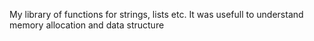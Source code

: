 My library of functions for strings, lists etc. It was usefull to understand memory allocation and data structure
